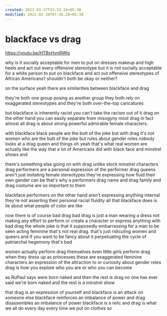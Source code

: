 ```yaml
---
created: 2021-03-27T23:53:24+05:30
modified: 2021-03-28T07:36:28+05:30
---
```


# blackface vs drag

https://youtu.be/HTBxHvnRWts

why is it socially acceptable for men to
put on dresses makeup and high heels and act out every offensive stereotype but it is not socially acceptable for a white person to put on blackface and act out offensive stereotypes of African Americans? shouldn't both be okay or
neither?

on the surface yeah there are similarities between blackface and drag

they're both one group posing as another group
they both rely on exaggerated stereotypes and 
they're both over-the-top caricatures

but blackface is inherently racist you can't take the racism out of it drag on the other hand you can easily separate from misogyny most drag in fact almost all drag is about strong powerful admirable female characters. 

with blackface black people are the butt of the joke but with drag it's not women who are the butt of the joke but rules about gender roles nobody looks at a drag queen and things oh yeah that's what real women are actually like the way that a lot of Americans did with
black face and minstrel shows and

there's something else going on with
drag unlike stock minstrel characters
drag performers are a personal
expression of the performer drag queens
aren't just imitating female stereotypes
they're expressing how fluid their own
gender can be that's why a performers
drag name and drag family and drag
costume are so important to them

blackface performers on the other hand
aren't expressing anything internal
they're not asserting their personal
racial fluidity all that blackface does is lie about what people of color are like 

now there is of course bad drag bad
drag is just a man wearing a dress not
making any effort to perform or create a
character or express anything with bad
drag the whole joke is that it
supposedly embarrassing for a man to be seen acting feminine that's not real drag. that's just ridiculing women and queers and if you want to be fancy about it perpetuating the cycle of patriarchal
hegemony that's bad

women actually perform drag
themselves even little girls perform
drag when they dress up as princesses
these are exaggerated feminine
characters an expression of the
attraction to or curiosity about gender
roles drag is how you explore who you
are or who you can become

as RuPaul says were born naked and then
the rest is drag no one has ever said
we're born naked and the rest is a
minstrel show 

that drag is an expression of yourself
and blackface is an attack on someone
else blackface reinforces an imbalance
of power and drag disassembles an
imbalance of power blackface is a relic
and drag is what we all do every day
every time we put on clothes so